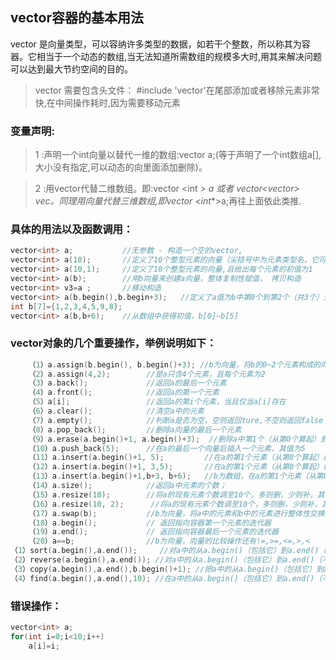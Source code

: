 ## vector容器的基本用法

vector 是向量类型，可以容纳许多类型的数据，如若干个整数，所以称其为容器。它相当于一个动态的数组,当无法知道所需数组的规模多大时,用其来解决问题可以达到最大节约空间的目的。

> vector 需要包含头文件： #include<vector>
> 'vector'在尾部添加或者移除元素非常快,在中间操作耗时,因为需要移动元素

### 变量声明:

>    1 :声明一个int向量以替代一维的数组:vector <int> a;(等于声明了一个int数组a[],大小没有指定,可以动态的向里面添加删除)。

>    2 :用vector代替二维数组。即:vector <int *> a 或者 vector<vector<int>> vec。同理用向量代替三维数组,即vector <int**>a;再往上面依此类推.

### 具体的用法以及函数调用：

```c++
vector<int> a;           //无参数 - 构造一个空的vector,
vector<int> a(10);       //定义了10个整型元素的向量（尖括号中为元素类型名，它可以是任何合法的数据类型），但没有给出初值，其值是不确定的。
vector<int> a(10,1);     //定义了10个整型元素的向量,且给出每个元素的初值为1
vector<int> a(b);        //用b向量来创建a向量，整体复制性赋值， 拷贝构造
vector<int> v3=a ;       //移动构造
vector<int> a(b.begin(),b.begin+3);   //定义了a值为b中第0个到第2个（共3个）元素
int b[7]={1,2,3,4,5,9,8};
vector<int> a(b,b+6);    //从数组中获得初值，b[0]~b[5]
```

### vector对象的几个重要操作，举例说明如下：

```c++
    （1）a.assign(b.begin(), b.begin()+3); //b为向量，将b的0~2个元素构成的向量赋给a
    （2）a.assign(4,2);        //是a只含4个元素，且每个元素为2
    （3）a.back();             //返回a的最后一个元素
    （4）a.front();            //返回a的第一个元素
    （5）a[i];                 //返回a的第i个元素，当且仅当a[i]存在
    （6）a.clear();            //清空a中的元素
    （7）a.empty();            //判断a是否为空，空则返回ture,不空则返回false
    （8）a.pop_back();         //删除a向量的最后一个元素
    （9）a.erase(a.begin()+1, a.begin()+3);  //删除a中第1个（从第0个算起）到第2个元素，也就是说删除的元素从a.begin()+1算起（包括它）一直到a.begin()+3（不包括它）
    （10）a.push_back(5);      //在a的最后一个向量后插入一个元素，其值为5
    （11）a.insert(a.begin()+1, 5);         //在a的第1个元素（从第0个算起）的位置插入数值5，如a为1,2,3,4，插入元素后为1,5,2,3,4
    （12）a.insert(a.begin()+1, 3,5);       //在a的第1个元素（从第0个算起）的位置插入3个数，其值都为5
    （13）a.insert(a.begin()+1,b+3, b+6);   //b为数组，在a的第1个元素（从第0个算起）的位置插入b的第3个元素到第5个元素（不包括b+6），如b为1,2,3,4,5,9,8，插入元素后为1,4,5,9,2,3,4,5,9,8
    （14）a.size();            //返回a中元素的个数；
    （15）a.resize(10);        //将a的现有元素个数调至10个，多则删，少则补，其值随机
    （16）a.resize(10, 2);      //将a的现有元素个数调至10个，多则删，少则补，其值为2
    （17）a.swap(b);           //b为向量，将a中的元素和b中的元素进行整体性交换
    （18）a.begin();           // 返回指向容器第一个元素的迭代器
    （19）a.end();             // 返回指向容器最后一个元素的迭代器
    （20）a==b;                //b为向量，向量的比较操作还有!=,>=,<=,>,<
（1）sort(a.begin(),a.end());     //对a中的从a.begin()（包括它）到a.end()（不包括它）的元素进行从小到大排列
（2）reverse(a.begin(),a.end()); //对a中的从a.begin()（包括它）到a.end()（不包括它）的元素倒置，但不排列，如a中元素为1,3,2,4,倒置后为4,2,3,1
（3）copy(a.begin(),a.end(),b.begin()+1); //把a中的从a.begin()（包括它）到a.end()（不包括它）的元素复制到b中，从b.begin()+1的位置（包括它）开        始复制，覆盖掉原有元素
（4）find(a.begin(),a.end(),10); //在a中的从a.begin()（包括它）到a.end()（不包括它）的元素中查找10，若存在返回其在向量中的位置
```

### 错误操作：

```c++
vector<int> a;
for(int i=0;i<10;i++)
    a[i]=i;
```
